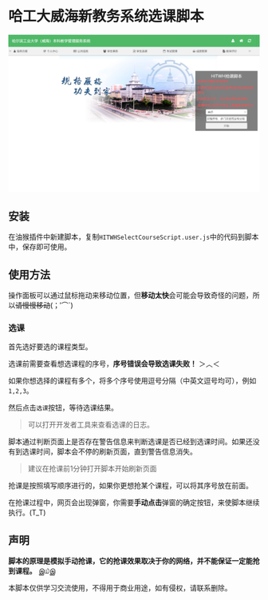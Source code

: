 # 哈工大威海新教务系统选课脚本

![img](./img.png)

## 安装

在油猴插件中新建脚本，复制`HITWHSelectCourseScript.user.js`中的代码到脚本中，保存即可使用。

## 使用方法
操作面板可以通过鼠标拖动来移动位置，但**移动太快**会可能会导致奇怪的问题，所以~~请慢慢移动~~(；′⌒`)

### 选课

首先选好要选的课程类型。

选课前需要查看想选课程的序号，**序号错误会导致选课失败！** ＞︿＜

如果你想选择的课程有多个，将多个序号使用逗号分隔（中英文逗号均可），例如`1,2,3`。

然后点击`选课`按钮，等待选课结果。

> 可以打开开发者工具来查看选课的日志。

脚本通过判断页面上是否存在警告信息来判断选课是否已经到选课时间。如果还没有到选课时间，脚本会不停的刷新页面，直到警告信息消失。

> 建议在抢课前1分钟打开脚本开始刷新页面

抢课是按照填写顺序进行的，如果你更想抢某个课程，可以将其序号放在前面。

在抢课过程中，网页会出现弹窗，你需要**手动点击**弹窗的确定按钮，来使脚本继续执行。(T_T)

## 声明

**脚本的原理是模拟手动抢课，它的抢课效果取决于你的网络，并不能保证一定能抢到课程。** இ௰இ

本脚本仅供学习交流使用，不得用于商业用途，如有侵权，请联系删除。